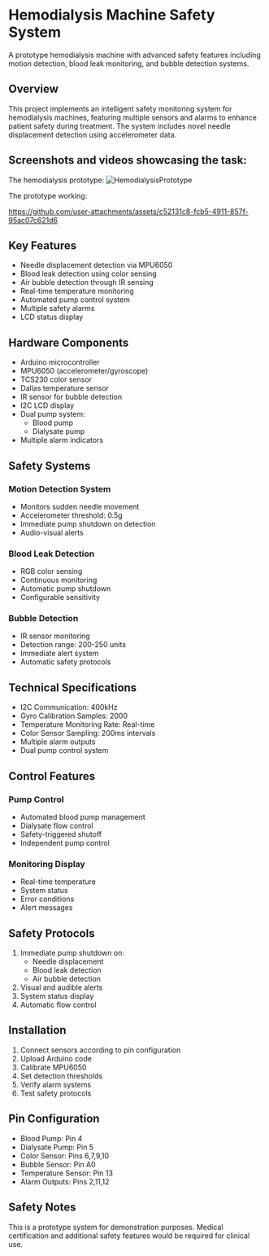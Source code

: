 # Hemodialysis Machine Safety System

A prototype hemodialysis machine with advanced safety features including motion detection, blood leak monitoring, and bubble detection systems.

## Overview

This project implements an intelligent safety monitoring system for hemodialysis machines, featuring multiple sensors and alarms to enhance patient safety during treatment. The system includes novel needle displacement detection using accelerometer data.

## Screenshots and videos showcasing the task:
The hemodialysis prototype:
![HemodialysisPrototype](https://github.com/user-attachments/assets/4b6dc0bf-1f9a-4a16-9736-9d6a83214f32)

The prototype working:

https://github.com/user-attachments/assets/c52131c8-fcb5-4911-857f-95ac07c621d6

## Key Features

- Needle displacement detection via MPU6050
- Blood leak detection using color sensing
- Air bubble detection through IR sensing
- Real-time temperature monitoring
- Automated pump control system
- Multiple safety alarms
- LCD status display

## Hardware Components

- Arduino microcontroller
- MPU6050 (accelerometer/gyroscope)
- TCS230 color sensor
- Dallas temperature sensor
- IR sensor for bubble detection
- I2C LCD display
- Dual pump system:
  - Blood pump
  - Dialysate pump
- Multiple alarm indicators

## Safety Systems

### Motion Detection System
- Monitors sudden needle movement
- Accelerometer threshold: 0.5g
- Immediate pump shutdown on detection
- Audio-visual alerts

### Blood Leak Detection
- RGB color sensing
- Continuous monitoring
- Automatic pump shutdown
- Configurable sensitivity

### Bubble Detection
- IR sensor monitoring
- Detection range: 200-250 units
- Immediate alert system
- Automatic safety protocols

## Technical Specifications

- I2C Communication: 400kHz
- Gyro Calibration Samples: 2000
- Temperature Monitoring Rate: Real-time
- Color Sensor Sampling: 200ms intervals
- Multiple alarm outputs
- Dual pump control system

## Control Features

### Pump Control
- Automated blood pump management
- Dialysate flow control
- Safety-triggered shutoff
- Independent pump control

### Monitoring Display
- Real-time temperature
- System status
- Error conditions
- Alert messages

## Safety Protocols

1. Immediate pump shutdown on:
   - Needle displacement
   - Blood leak detection
   - Air bubble detection
2. Visual and audible alerts
3. System status display
4. Automatic flow control

## Installation

1. Connect sensors according to pin configuration
2. Upload Arduino code
3. Calibrate MPU6050
4. Set detection thresholds
5. Verify alarm systems
6. Test safety protocols

## Pin Configuration

- Blood Pump: Pin 4
- Dialysate Pump: Pin 5
- Color Sensor: Pins 6,7,9,10
- Bubble Sensor: Pin A0
- Temperature Sensor: Pin 13
- Alarm Outputs: Pins 2,11,12

## Safety Notes

This is a prototype system for demonstration purposes. Medical certification and additional safety features would be required for clinical use.
